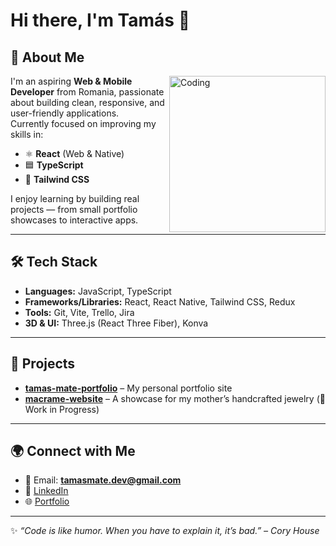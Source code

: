 # Hi there, I'm Tamás 👋

## 🚀 About Me  

<img align="right" alt="Coding" width="250" src="https://media.giphy.com/media/ZVik7pBtu9dNS/giphy.gif" />

I'm an aspiring **Web & Mobile Developer** from Romania, passionate about building clean, responsive, and user-friendly applications.  
Currently focused on improving my skills in:  
- ⚛️ **React** (Web & Native)  
- 🟦 **TypeScript**  
- 🎨 **Tailwind CSS**  

I enjoy learning by building real projects — from small portfolio showcases to interactive apps.  

---

## 🛠️ Tech Stack
- **Languages:** JavaScript, TypeScript  
- **Frameworks/Libraries:** React, React Native, Tailwind CSS, Redux
- **Tools:** Git, Vite, Trello, Jira
- **3D & UI:** Three.js (React Three Fiber), Konva  

---

## 📌 Projects
- [**tamas-mate-portfolio**](https://tamas-mate-portfolio.vercel.app/) – My personal portfolio site  
- [**macrame-website**](https://github.com/tamas-mate/macrame-website) – A showcase for my mother’s handcrafted jewelry (🚧 Work in Progress)

---

## 🌍 Connect with Me
- 📧 Email: **tamasmate.dev@gmail.com**  
- 💼 [LinkedIn](https://linkedin.com/in/tamasmate)  
- 🌐 [Portfolio](https://tamas-mate-portfolio.vercel.app/)  

---

✨ *“Code is like humor. When you have to explain it, it’s bad.” – Cory House*  
